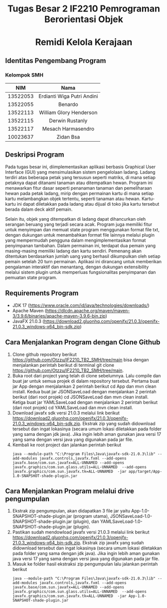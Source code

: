 <h1 align="center"> Tugas Besar 2 IF2210 Pemrograman Berorientasi Objek</h1>
<h1 align="center">  Remidi Kelola Kerajaan </h1>

## Identitas Pengembang Program
### **Kelompok SMH**
|   NIM    |                  Nama                  |
| :------: | :------------------------------------: |
| 13522053 |            Erdianti Wiga Putri Andini           |
| 13522055 |            Benardo             |
| 13522113 |            William Glory Henderson             |
| 13522115 |            Derwin Rustanly             |
| 13522117 |            Mesach Harmasendro             |
| 10023637 |            Zidan Bsa             |

## Deskripsi Program
Pada tugas besar ini, diimplementasikan aplikasi berbasis Graphical User Interface (GUI) yang mensimulasikan sistem pengelolaan ladang. Ladang terdiri atas beberapa petak yang tersusun seperti matriks, di mana setiap petaknya dapat ditanami tanaman atau ditempatkan hewan. Program ini menawarkan fitur dasar seperti penanaman tanaman dan pemeliharaan hewan pada petak ladang, mirip dengan permainan kartu di mana setiap kartu melambangkan objek tertentu, seperti tanaman atau hewan. Kartu-kartu ini dapat diletakkan pada ladang atau dijual di toko jika kartu tersebut berada dalam deck aktif pemain.

Selain itu, objek yang ditempatkan di ladang dapat dihancurkan oleh serangan beruang yang terjadi secara acak. Program juga memiliki fitur untuk menyimpan dan memuat state program menggunakan format file txt, dengan dukungan untuk menambahkan format file lainnya melalui plugin yang mempermudah pengguna dalam mengimplementasikan format penyimpanan tambahan. Dalam permainan ini, terdapat dua pemain yang masing-masing memiliki ladang dan kartu sendiri. Pemenang akan ditentukan berdasarkan jumlah uang yang berhasil dikumpulkan oleh setiap pemain setelah 20 turn permainan. Aplikasi ini dirancang untuk memberikan pengalaman interaktif dan menantang, dengan dukungan extensibility melalui sistem plugin untuk memperluas fungsionalitas penyimpanan dan pemuatan state program.


## Requirements Program
- JDK 17 (https://www.oracle.com/id/java/technologies/downloads/)
- Apache Maven (https://dlcdn.apache.org/maven/maven-3/3.9.6/binaries/apache-maven-3.9.6-bin.zip)
- JavaFX 21.0.3 (https://download2.gluonhq.com/openjfx/21.0.3/openjfx-21.0.3_windows-x64_bin-sdk.zip)

## Cara Menjalankan Program dengan Clone Github
1. Clone github repository berikut https://github.com/Otzzu/IF2210_TB2_SMH/tree/main bisa dengan menjalankan perintah berikut di terminal git clone https://github.com/Otzzu/IF2210_TB2_SMH/tree/main. 
2. Buka root dari project yang telah di clone sebelumnya. Lalu compile dan buat jar untuk semua projek di dalam repository tersebut. Pertama buat jar App dengan menjalankan 2 perintah berikut cd App dan mvn clean install. Kedua buat jar JSONSaveLoad dengan menjalankan 2 perintah berikut (dari root projek) cd JSONSaveLoad dan mvn clean install. Ketiga buat jar YAMLSaveLoad dengan menjalankan 2 perintah berikut (dari root projek) cd  YAMLSaveLoad dan mvn clean install.
3. Download javafx sdk versi 21.0.3 melalui link berikut https://download2.gluonhq.com/openjfx/21.0.3/openjfx-21.0.3_windows-x64_bin-sdk.zip. Ekstrak zip yang sudah didownload tersebut dan ingat lokasinya (secara umum lokasi diletakkan pada folder yang sama dengan jdk java). Jika ingin lebih aman gunakan java versi 17 yang sama dengan versi java yang digunakan pada jar file.
4. Kembali ke root project dan jalankan perintah berikut 
    ```
    java --module-path "C:\Program Files\Java\javafx-sdk-21.0.3\lib" --add-modules javafx.controls,javafx.fxml --add-opens javafx.base/com.sun.javafx=ALL-UNNAMED --add-opens javafx.graphics/com.sun.glass.utils=ALL-UNNAMED  --add-opens javafx.graphics/com.sun.javafx.tk=ALL-UNNAMED  -jar app/target/App-1.0-SNAPSHOT-shade-plugin.jar
    ```
## Cara Menjalankan Program melalui drive pengumpulan
1. Ekstrak zip pengumpulan, akan didapatkan 3 file jar yaitu App-1.0-SNAPSHOT-shade-plugin.jar (program utama), JSONSaveLoad-1.0-SNAPSHOT-shade-plugin.jar (plugin), dan YAMLSaveLoad-1.0-SNAPSHOT-shade-plugin.jar (plugin).
2. Pastikan sudah mendowload javafx versi 21.0.3 melalui link berikut https://download2.gluonhq.com/openjfx/21.0.3/openjfx-21.0.3_windows-x64_bin-sdk.zip. Ekstrak zip javafx yang sudah didownload tersebut dan ingat lokasinya (secara umum lokasi diletakkan pada folder yang sama dengan jdk java). Jika ingin lebih aman gunakan java versi 17 yang sama dengan versi java yang digunakan pada jar file.
3. Masuk ke folder hasil ekstraksi zip pengumpulan lalu jalankan perintah berikut
    ```
    java --module-path "C:\Program Files\Java\javafx-sdk-21.0.3\lib" --add-modules javafx.controls,javafx.fxml --add-opens javafx.base/com.sun.javafx=ALL-UNNAMED --add-opens javafx.graphics/com.sun.glass.utils=ALL-UNNAMED  --add-opens javafx.graphics/com.sun.javafx.tk=ALL-UNNAMED  -jar App-1.0-SNAPSHOT-shade-plugin.jar
    ```
